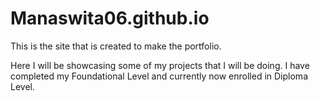 # Manaswita06.github.io
This is the site that is created to make the portfolio.

Here I will be showcasing some of my projects that I will be doing. I have completed my Foundational Level and currently now enrolled in Diploma Level.
